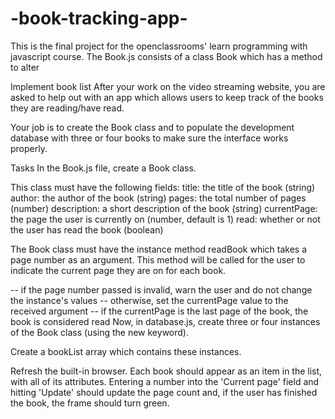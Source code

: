 # -book-tracking-app-
This is the final project for the openclassrooms' learn programming with javascript course. The Book.js consists of a class Book which has a method to alter

Implement book list
After your work on the video streaming website, you are asked to help out with an app which allows users to keep track of the books they are reading/have read.

Your job is to create the Book class and to populate the development database with three or four books to make sure the interface works properly.

Tasks
In the Book.js file, create a Book class.

This class must have the following fields: title: the title of the book (string) author: the author of the book (string) pages: the total number of pages (number) description: a short description of the book (string) currentPage: the page the user is currently on (number, default is 1) read: whether or not the user has read the book (boolean)

The Book class must have the instance method readBook which takes a page number as an argument. This method will be called for the user to indicate the current page they are on for each book.

-- if the page number passed is invalid, warn the user and do not change the instance's values -- otherwise, set the currentPage value to the received argument -- if the currentPage is the last page of the book, the book is considered read Now, in database.js, create three or four instances of the Book class (using the new keyword).

Create a bookList array which contains these instances.

Refresh the built-in browser. Each book should appear as an item in the list, with all of its attributes. Entering a number into the 'Current page' field and hitting 'Update' should update the page count and, if the user has finished the book, the frame should turn green.
